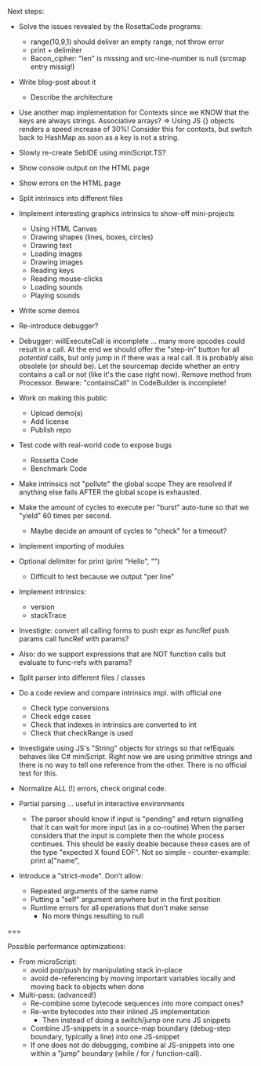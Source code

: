 
Next steps:
- Solve the issues revealed by the RosettaCode programs:
  - range(10,9,1) should deliver an empty range, not throw error
  - print + delimiter
  - Bacon_cipher: "len" is missing and src-line-number is null 
    (srcmap entry missig!)

- Write blog-post about it
  - Describe the architecture

- Use another map implementation for Contexts
  since we KNOW that the keys are always strings.
  Associative arrays?
  => Using JS {} objects renders a speed increase
     of 30%! Consider this for contexts, but switch
     back to HashMap as soon as a key is not a string.

- Slowly re-create SebIDE using miniScript.TS?
- Show console output on the HTML page
- Show errors on the HTML page

- Split intrinsics into different files
- Implement interesting graphics intrinsics to show-off mini-projects
  - Using HTML Canvas
  - Drawing shapes (lines, boxes, circles)
  - Drawing text
  - Loading images
  - Drawing images
  - Reading keys
  - Reading mouse-clicks
  - Loading sounds
  - Playing sounds

- Write some demos

- Re-introduce debugger?
- Debugger: willExecuteCall is incomplete ... many more opcodes could
  result in a call. At the end we should offer the "step-in" button for
  all *potential* calls, but only jump in if there was a real call.
  It is probably also obsolete (or should be). Let the sourcemap decide
  whether an entry contains a call or not (like it's the case right now).
  Remove method from Processor. Beware: "containsCall" in CodeBuilder is
  incomplete!


- Work on making this public
  - Upload demo(s)
  - Add license
  - Publish repo

- Test code with real-world code to expose bugs
  - Rossetta Code
  - Benchmark Code
- Make intrinsics not "pollute" the global scope
  They are resolved if anything else fails AFTER the global
  scope is exhausted.
- Make the amount of cycles to execute per "burst" auto-tune
  so that we "yield" 60 times per second.
  - Maybe decide an amount of cycles to "check" for a timeout?
- Implement importing of modules
- Optional delimiter for print (print "Hello", "")
  - Difficult to test because we output "per line"
- Implement intrinsics:
  - version
  - stackTrace
- Investigte: convert all calling forms to 
  push expr as funcRef
  push params
  call funcRef with params?
- Also: do we support expressions that are NOT function calls but
        evaluate to func-refs with params?
- Split parser into different files / classes
- Do a code review and compare intrinsics impl. with official one
  - Check type conversions
  - Check edge cases
  - Check that indexes in intrinsics are converted to int
  - Check that checkRange is used
- Investigate using JS's "String" objects for strings so that refEquals 
  behaves like C# miniScript. Right now we are using primitive
  strings and there is no way to tell one reference from the
  other. There is no official test for this.


- Normalize ALL (!) errors, check original code.
- Partial parsing ... useful in interactive environments
  - The parser should know if input is "pending" and return
    signalling that it can wait for more input (as in a co-routine)
    When the parser considers that the input is complete then the
    whole process continues.
    This should be easily doable because these cases are of the type
    "expected X found EOF". Not so simple - counter-example:
    print a["name",
- Introduce a "strict-mode". Don't allow:
  - Repeated arguments of the same name
  - Putting a "self" argument anywhere but in the first position
  - Runtime errors for all operations that don't make sense
    - No more things resulting to null

===

Possible performance optimizations:
- From microScript:
  - avoid pop/push by manipulating stack in-place
  - avoid de-referencing by moving important variables locally and moving back to objects when done
- Multi-pass: (advanced!)
  - Re-combine some bytecode sequences into more compact ones?
  - Re-write bytecodes into their inlined JS implementation
    - Then instead of doing a switch/jump one runs JS snippets
  - Combine JS-snippets in a source-map boundary (debug-step boundary, typically a line) into one JS-snippet
  - If one does not do debugging, combine al JS-snippets into one within a "jump" boundary (while / for / function-call).
